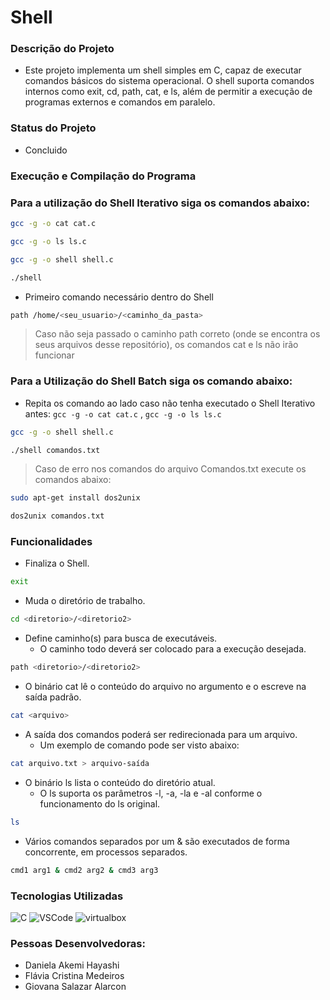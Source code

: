 # Shell

### Descrição do Projeto
- Este projeto implementa um shell simples em C, capaz de executar comandos básicos do sistema operacional. O shell suporta comandos internos como exit, cd, path, cat, e ls, além de permitir a execução de programas externos e comandos em paralelo.

### Status do Projeto
- Concluido

### Execução e Compilação do Programa

### Para a utilização do Shell Iterativo siga os comandos abaixo:
```sh
gcc -g -o cat cat.c
```
```sh
gcc -g -o ls ls.c
```
```sh
gcc -g -o shell shell.c
```
```sh
./shell
```
- Primeiro comando necessário dentro do Shell
```sh
path /home/<seu_usuario>/<caminho_da_pasta>
```
> Caso não seja passado o caminho path correto (onde se encontra os seus arquivos desse repositório), os comandos cat e ls não irão funcionar

### Para a Utilização do Shell Batch siga os comando abaixo:
- Repita os comando ao lado caso não tenha executado o Shell Iterativo antes: `gcc -g -o cat cat.c` , `gcc -g -o ls ls.c` 
```sh
gcc -g -o shell shell.c
```
```sh
./shell comandos.txt
```
> Caso de erro nos comandos do arquivo Comandos.txt execute os comandos abaixo:
```sh
sudo apt-get install dos2unix
```
```sh
dos2unix comandos.txt
```

### Funcionalidades
- Finaliza o Shell.
```sh
exit
```
- Muda o diretório de trabalho.
```sh
cd <diretorio>/<diretorio2>
```
- Define caminho(s) para busca de executáveis.
  - O caminho todo deverá ser colocado para a execução desejada.
```sh
path <diretorio>/<diretorio2>
```

- O binário cat <arquivo> lê o conteúdo do arquivo no argumento e o escreve na saída padrão.
```sh
cat <arquivo>
```
- A saída dos comandos poderá ser redirecionada para um arquivo.
  - Um exemplo de comando pode ser visto abaixo:
```sh
cat arquivo.txt > arquivo-saída
```
- O binário ls lista o conteúdo do diretório atual.
  - O ls suporta os parâmetros -l, -a, -la e -al conforme o funcionamento do ls original.
```sh
ls 
```
- Vários comandos separados por um & são executados de forma concorrente, em processos separados.
```sh
cmd1 arg1 & cmd2 arg2 & cmd3 arg3
```


### Tecnologias Utilizadas
![C](https://img.shields.io/badge/c-%2300599C.svg?style=for-the-badge&logo=c&logoColor=white) ![VSCode](https://img.shields.io/badge/VSCode-0078D4?style=for-the-badge&logo=visual%20studio%20code&logoColor=white) ![virtualbox](https://img.shields.io/badge/VirtualBox-183A61?logo=virtualbox&logoColor=white&style=for-the-badge)

### Pessoas Desenvolvedoras: 
- Daniela Akemi Hayashi
- Flávia Cristina Medeiros
- Giovana Salazar Alarcon
